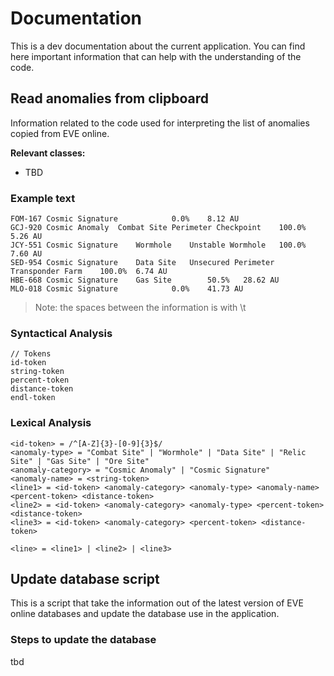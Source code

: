 # Documentation

This is a dev documentation about the current application. You can find here important information that can help with the understanding of the code.

## Read anomalies from clipboard

Information related to the code used for interpreting the list of anomalies copied from EVE online.

**Relevant classes:**

- TBD

### Example text

```
FOM-167	Cosmic Signature			0.0%	8.12 AU
GCJ-920	Cosmic Anomaly	Combat Site	Perimeter Checkpoint	100.0%	5.26 AU
JCY-551	Cosmic Signature	Wormhole	Unstable Wormhole	100.0%	7.60 AU
SED-954	Cosmic Signature	Data Site	Unsecured Perimeter Transponder Farm 	100.0%	6.74 AU
HBE-668	Cosmic Signature	Gas Site		50.5%	28.62 AU
MLO-018	Cosmic Signature			0.0%	41.73 AU
```

> Note: the spaces between the information is with \t

### Syntactical Analysis

```
// Tokens
id-token
string-token
percent-token
distance-token
endl-token
```

### Lexical Analysis

```
<id-token> = /^[A-Z]{3}-[0-9]{3}$/
<anomaly-type> = "Combat Site" | "Wormhole" | "Data Site" | "Relic Site" | "Gas Site" | "Ore Site"
<anomaly-category> = "Cosmic Anomaly" | "Cosmic Signature"
<anomaly-name> = <string-token>
<line1> = <id-token> <anomaly-category> <anomaly-type> <anomaly-name> <percent-token> <distance-token>
<line2> = <id-token> <anomaly-category> <anomaly-type> <percent-token> <distance-token>
<line3> = <id-token> <anomaly-category> <percent-token> <distance-token>

<line> = <line1> | <line2> | <line3>
```

## Update database script

This is a script that take the information out of the latest version of EVE online databases and update the database use in the application.

### Steps to update the database

tbd
